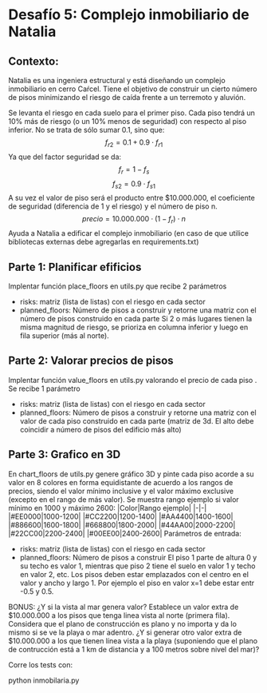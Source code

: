 Desafío 5: Complejo inmobiliario de Natalia
===========================================
## Contexto:
Natalia es una ingeniera estructural y está diseñando un complejo inmobiliario en cerro Caŕcel. Tiene el objetivo de construir un cierto número de pisos minimizando el riesgo de caída frente a un terremoto y aluvión.

Se levanta el riesgo en cada suelo para el primer piso. Cada piso tendrá un 10% más de riesgo (o un 10% menos de seguridad) con respecto al piso inferior. No se trata de sólo sumar 0.1, sino que:
$$f_{r2} = 0.1 + 0.9 \cdot f_{r1}$$
Ya que del factor seguridad se da:
$$f_{r} = 1 - f_{s}$$
$$f_{s2} = 0.9 \cdot f_{s1}$$
A su vez el valor de piso será el producto entre $10.000.000, el coeficiente de seguridad (diferencia de 1 y el riesgo) y el número de piso n.
$$precio = 10.000.000 \cdot (1 - f_r) \cdot n$$ 
Ayuda a Natalia a edificar el complejo inmobiliario (en caso de que utilice bibliotecas externas debe agregarlas en requirements.txt)

## Parte 1: Planificar efificios
Implentar función place_floors en utils.py que recibe 2 parámetros
* risks: matriz (lista de listas) con el riesgo en cada sector
* planned_floors: Número de pisos a construir
y retorne una matriz con el número de pisos construido en cada parte
Si 2 o más lugares tienen la misma magnitud de riesgo, se prioriza en columna inferior y luego en fila superior (más al norte).

## Parte 2: Valorar precios de pisos
Implentar función value_floors en utils.py valorando el precio de cada piso . Se recibe 1 parámetro
* risks: matriz (lista de listas) con el riesgo en cada sector
* planned_floors: Número de pisos a construir
y retorne una matriz con el valor de cada piso construido en cada parte (matriz de 3d. El alto debe coincidir a número de pisos del edificio más alto)
 
## Parte 3: Grafico en 3D
En chart_floors  de utils.py genere gráfico 3D y pinte cada piso acorde a su valor en 8 colores en forma equidistante de acuerdo a los rangos de precios, siendo el valor mínimo inclusive y el valor máximo exclusive (excepto en el rango de más valor). Se muestra rango ejemplo si valor mínimo en 1000 y máximo 2600:
|Color|Rango ejemplo|
|-|-|
|\#EE0000|1000-1200|
|\#CC2200|1200-1400|
|\#AA4400|1400-1600|
|\#886600|1600-1800|
|\#668800|1800-2000|
|\#44AA00|2000-2200|
|\#22CC00|2200-2400|
|\#00EE00|2400-2600|
Parámetros de entrada:
* risks: matriz (lista de listas) con el riesgo en cada sector
* planned_floors: Número de pisos a construir
El piso 1 parte de altura 0 y su techo es valor 1, mientras que piso 2 tiene el suelo en valor 1 y techo en valor 2, etc. Los pisos deben estar emplazados con el centro en el valor y ancho y largo 1. Por ejemplo el piso en valor x=1 debe estar entr -0.5 y 0.5.

BONUS: ¿Y si la vista al mar genera valor? Establece un valor extra de $10.000.000 a los pisos que tenga linea vista al norte (primera fila). Considera que el plano de construcción es plano y no importa y da lo mismo si se ve la playa o mar adentro. ¿Y si generar otro valor extra de $10.000.000 a los que tienen línea vista a la playa (suponiendo que el plano de contrucción está a 1 km de distancia y a 100 metros sobre nivel del mar)?

Corre los tests con:

python inmobilaria.py